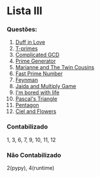 # Lista III

### Questões:

1. [Duff in Love](http://codeforces.com/problemset/problem/588/B)
2. [T-primes](http://codeforces.com/problemset/problem/230/B)
3. [Complicated GCD](http://codeforces.com/problemset/problem/664/A)
4. [Prime Generator](http://www.spoj.com/problems/PRIME1/)
5. [Marianne and The Twin Cousins](https://www.urionlinejudge.com.br/judge/en/problems/view/1926)
6. [Fast Prime Number](https://www.urionlinejudge.com.br/judge/en/problems/view/1221)
7. [Feynman](https://www.urionlinejudge.com.br/judge/en/problems/view/1323)
8. [Jaida and Multiply Game](https://www.urionlinejudge.com.br/judge/en/problems/view/1697)
9. [I'm bored with life](http://codeforces.com/problemset/problem/822/A)
10. [Pascal's Triangle](https://www.urionlinejudge.com.br/judge/en/problems/view/2232)
11. [Pentagon](https://www.urionlinejudge.com.br/judge/en/problems/view/2584)
12. [Ciel and Flowers](http://codeforces.com/problemset/problem/322/B)

### Contabilizado
1, 3, 6, 7, 9, 10, 11, 12

### Não Contabilizado
2(pypy), 4(runtime)

